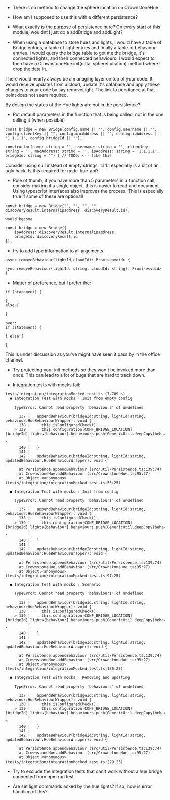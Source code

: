 
- There is no method to change the sphere location on CrownstoneHue.
- How am I supposed to use this with a different persistence?
- What exactly is the purpose of persistence here? On every start of this module, wouldnt I just do a addBridge and addLight?

- When using a database to store hues and lights, I would have a table of Bridge entries, a table of light entries and finally a table of behaviour entries.
I would query the bridge table to get me the bridge, it's connected lights, and their connected behaviours. I would expect to then have a CrownstoneHue.init(data, sphereLocation) method where I drop the data in.

There would nearly always be a managing layer on top of your code. It would receive updates from a cloud, update it's database and apply these changes to your code by say removeLight. The link to persitance at that point does not seem required.

By design the states of the Hue lights are not in the persistence?

- Put default parameters in the function that is being called, not in the one calling it (when possible)
```
const bridge = new Bridge(config.name || "", config.username || "", config.clientKey || "", config.macAddress || "", config.ipAddress || "1.1.1.1", config.bridgeId || "");

constructor(name: string = '', username: string = '', clientKey: string = '', macAddress: string = '', ipAddress: string = '1.1.1.1', bridgeId: string = "") { // TODO: <-- like this
```
Consider using null instead of empty strings. 1.1.1.1 especially is a bit of an ugly hack. Is this required for node-hue-api?

- Rule of thumb, if you have more than 5 parameters in a function call, consider making it a single object. this is easier to read and document. Using typescript interfaces also improves the process.
This is especially true if some of these are optional!

```
const bridge = new Bridge("", "", "", "", discoveryResult.internalipaddress, discoveryResult.id);

would become

const bridge = new Bridge({
    ipAddress: discoveryResult.internalipaddress, 
    bridgeId: discoveryResult.id
});
```

- try to add type information to all arguments
```
async removeBehaviour(lightId,cloudId): Promise<void> { 

sync removeBehaviour(lightId: string, cloudId: string): Promise<void> {
```

- Matter of preference, but I prefer the: 
```
if (statement) {

}
else {

}

over:
if (statement) {

} else {

}
```
This is under discussion as you've might have seen it pass by in the office channel.

- Try protecting your init methods so they won't be invoked more than once. This can lead to a lot of bugs that are hard to track down.

- Integration tests with mocks fail:
```
tests/integration/integrationMocked.test.ts (7.709 s)
  ● Integration Test with mocks › Init from empty config

    TypeError: Cannot read property 'behaviours' of undefined

      137 |   appendBehaviour(bridgeId:string, lightId:string, behaviour:HueBehaviourWrapper): void {
      138 |     this.isConfiguredCheck();
    > 139 |     this.configuration[CONF_BRIDGE_LOCATION][bridgeId].lights[behaviour].behaviours.push(GenericUtil.deepCopy(behaviour));
          |                                                                          ^
      140 |   }
      141 | 
      142 |   updateBehaviour(bridgeId:string, lightId:string, updatedBehaviour:HueBehaviourWrapper): void {

      at Persistence.appendBehaviour (src/util/Persistence.ts:139:74)
      at CrownstoneHue.addBehaviour (src/CrownstoneHue.ts:95:27)
      at Object.<anonymous> (tests/integration/integrationMocked.test.ts:55:25)

  ● Integration Test with mocks › Init from config

    TypeError: Cannot read property 'behaviours' of undefined

      137 |   appendBehaviour(bridgeId:string, lightId:string, behaviour:HueBehaviourWrapper): void {
      138 |     this.isConfiguredCheck();
    > 139 |     this.configuration[CONF_BRIDGE_LOCATION][bridgeId].lights[behaviour].behaviours.push(GenericUtil.deepCopy(behaviour));
          |                                                                          ^
      140 |   }
      141 | 
      142 |   updateBehaviour(bridgeId:string, lightId:string, updatedBehaviour:HueBehaviourWrapper): void {

      at Persistence.appendBehaviour (src/util/Persistence.ts:139:74)
      at CrownstoneHue.addBehaviour (src/CrownstoneHue.ts:95:27)
      at Object.<anonymous> (tests/integration/integrationMocked.test.ts:97:25)

  ● Integration Test with mocks › Scenario

    TypeError: Cannot read property 'behaviours' of undefined

      137 |   appendBehaviour(bridgeId:string, lightId:string, behaviour:HueBehaviourWrapper): void {
      138 |     this.isConfiguredCheck();
    > 139 |     this.configuration[CONF_BRIDGE_LOCATION][bridgeId].lights[behaviour].behaviours.push(GenericUtil.deepCopy(behaviour));
          |                                                                          ^
      140 |   }
      141 | 
      142 |   updateBehaviour(bridgeId:string, lightId:string, updatedBehaviour:HueBehaviourWrapper): void {

      at Persistence.appendBehaviour (src/util/Persistence.ts:139:74)
      at CrownstoneHue.addBehaviour (src/CrownstoneHue.ts:95:27)
      at Object.<anonymous> (tests/integration/integrationMocked.test.ts:136:25)

  ● Integration Test with mocks › Removing and updating

    TypeError: Cannot read property 'behaviours' of undefined

      137 |   appendBehaviour(bridgeId:string, lightId:string, behaviour:HueBehaviourWrapper): void {
      138 |     this.isConfiguredCheck();
    > 139 |     this.configuration[CONF_BRIDGE_LOCATION][bridgeId].lights[behaviour].behaviours.push(GenericUtil.deepCopy(behaviour));
          |                                                                          ^
      140 |   }
      141 | 
      142 |   updateBehaviour(bridgeId:string, lightId:string, updatedBehaviour:HueBehaviourWrapper): void {

      at Persistence.appendBehaviour (src/util/Persistence.ts:139:74)
      at CrownstoneHue.addBehaviour (src/CrownstoneHue.ts:95:27)
      at Object.<anonymous> (tests/integration/integrationMocked.test.ts:229:25)

```

- Try to exclude the integration tests that can't work without a hue bridge connected from npm run test.

- Are set light commands acked by the hue lights? If so, how is error handling of this? 